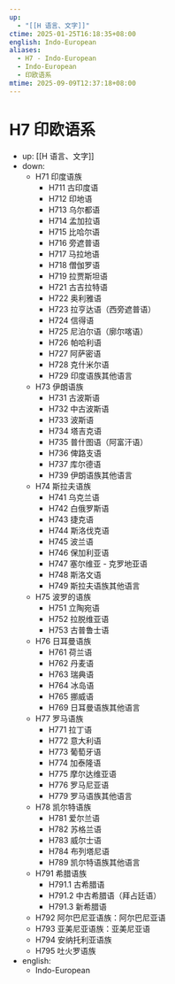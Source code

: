 ```yaml
---
up:
  - "[[H 语言、文字]]"
ctime: 2025-01-25T16:18:35+08:00
english: Indo-European
aliases:
  - H7 - Indo-European
  - Indo-European
  - 印欧语系
mtime: 2025-09-09T12:37:18+08:00
---
```


# H7 印欧语系

- up: [[H 语言、文字]]
- down:
	- H71 印度语族
		- H711 古印度语
		- H712 印地语
		- H713 乌尔都语
		- H714 孟加拉语
		- H715 比哈尔语
		- H716 旁遮普语
		- H717 马拉地语
		- H718 僧伽罗语
		- H719 拉贾斯坦语
		- H721 古吉拉特语
		- H722 奥利雅语
		- H723 拉亨达语（西旁遮普语）
		- H724 信得语
		- H725 尼泊尔语（廓尔喀语）
		- H726 帕哈利语
		- H727 阿萨密语
		- H728 克什米尔语
		- H729 印度语族其他语言
	- H73 伊朗语族
		- H731 古波斯语
		- H732 中古波斯语
		- H733 波斯语
		- H734 塔吉克语
		- H735 普什图语（阿富汗语）
		- H736 俾路支语
		- H737 库尔德语
		- H739 伊朗语族其他语言
	- H74 斯拉夫语族
		- H741 乌克兰语
		- H742 白俄罗斯语
		- H743 捷克语
		- H744 斯洛伐克语
		- H745 波兰语
		- H746 保加利亚语
		- H747 塞尔维亚 - 克罗地亚语
		- H748 斯洛文语
		- H749 斯拉夫语族其他语言
	- H75 波罗的语族
		- H751 立陶宛语
		- H752 拉脱维亚语
		- H753 古普鲁士语
	- H76 日耳曼语族
		- H761 荷兰语
		- H762 丹麦语
		- H763 瑞典语
		- H764 冰岛语
		- H765 挪威语
		- H769 日耳曼语族其他语言
	- H77 罗马语族
		- H771 拉丁语
		- H772 意大利语
		- H773 葡萄牙语
		- H774 加泰隆语
		- H775 摩尔达维亚语
		- H776 罗马尼亚语
		- H779 罗马语族其他语言
	- H78 凯尔特语族
		- H781 爱尔兰语
		- H782 苏格兰语
		- H783 威尔士语
		- H784 布列塔尼语
		- H789 凯尔特语族其他语言
	- H791 希腊语族
		- H791.1 古希腊语
		- H791.2 中古希腊语（拜占廷语）
		- H791.3 新希腊语
	- H792 阿尔巴尼亚语族：阿尔巴尼亚语
	- H793 亚美尼亚语族：亚美尼亚语
	- H794 安纳托利亚语族
	- H795 吐火罗语族
- english:
	- Indo-European
